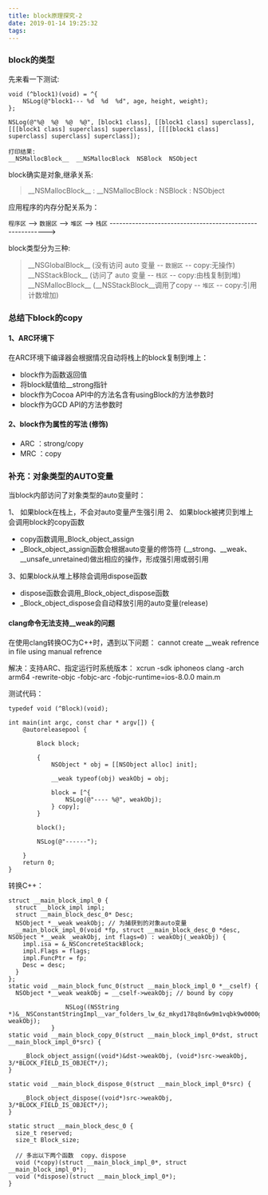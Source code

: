 ```yaml
---
title: block原理探究-2
date: 2019-01-14 19:25:32
tags:
---
```


### block的类型

先来看一下测试:

```
void (^block1)(void) = ^{
	NSLog(@"block1--- %d  %d  %d", age, height, weight);
};
        
NSLog(@"%@  %@  %@  %@", [block1 class], [[block1 class] superclass], [[[block1 class] superclass] superclass], [[[[block1 class] superclass] superclass] superclass]);

打印结果:
__NSMallocBlock__  __NSMallocBlock  NSBlock  NSObject
```
block确实是对象,继承关系:
> \_\_NSMallocBlock__ : __NSMallocBlock : NSBlock : NSObject


应用程序的内存分配关系为：

`程序区` --> `数据区`	 --> `堆区` --> `栈区`
---------------------------------------------------------->

block类型分为三种:
> \_\_NSGlobalBlock\__	 (没有访问 auto 变量 -- `数据区` -- copy:无操作)
> \_\_NSStackBlock\__  (访问了 auto 变量 -- `栈区` -- copy:由栈复制到堆)
> \_\_NSMallocBlock\__	 (__NSStackBlock__调用了copy -- `堆区` -- copy:引用计数增加)

<!-- more -->

### 总结下block的copy

#### 1、ARC环境下
在ARC环境下编译器会根据情况自动将栈上的block复制到堆上：

* block作为函数返回值
* 将block赋值给__strong指针
* block作为Cocoa API中的方法名含有usingBlock的方法参数时
* block作为GCD API的方法参数时 

#### 2、block作为属性的写法 (修饰)

* ARC ：strong/copy
* MRC ：copy

### 补充：对象类型的AUTO变量
当block内部访问了对象类型的auto变量时：

1、 如果block在栈上，不会对auto变量产生强引用
2、 如果block被拷贝到堆上会调用block的copy函数

* copy函数调用_Block_object_assign
* _Block_object_assign函数会根据auto变量的修饰符 (\__strong、__weak、__unsafe_unretained)做出相应的操作，形成强引用或弱引用

3、如果block从堆上移除会调用dispose函数

* dispose函数会调用_Block_object_dispose函数
* _Block_object_dispose会自动释放引用的auto变量(release)

#### clang命令无法支持__weak的问题
在使用clang转换OC为C++时，遇到以下问题：
cannot create __weak refrence in file using manual refrence

解决：支持ARC、指定运行时系统版本：
xcrun -sdk iphoneos clang -arch arm64 -rewrite-objc -fobjc-arc -fobjc-runtime=ios-8.0.0 main.m

测试代码：

```
typedef void (^Block)(void);

int main(int argc, const char * argv[]) {
    @autoreleasepool {
        
        Block block;
        
        {
            NSObject * obj = [[NSObject alloc] init];
            
            __weak typeof(obj) weakObj = obj;
            
            block = [^{
                NSLog(@"---- %@", weakObj);
            } copy];
        }
        
        block();
        
        NSLog(@"------");
        
    }
    return 0;
}
```

转换C++：

```
struct __main_block_impl_0 {
  struct __block_impl impl;
  struct __main_block_desc_0* Desc;
  NSObject *__weak weakObj;	// 为捕获到的对象auto变量
  __main_block_impl_0(void *fp, struct __main_block_desc_0 *desc, NSObject *__weak _weakObj, int flags=0) : weakObj(_weakObj) {
    impl.isa = &_NSConcreteStackBlock;
    impl.Flags = flags;
    impl.FuncPtr = fp;
    Desc = desc;
  }
};
static void __main_block_func_0(struct __main_block_impl_0 *__cself) {
  NSObject *__weak weakObj = __cself->weakObj; // bound by copy

                NSLog((NSString *)&__NSConstantStringImpl__var_folders_lw_6z_mkyd178q8n6w9m1vqbk9w0000gn_T_main_5e91db_mi_0, weakObj);
            }
static void __main_block_copy_0(struct __main_block_impl_0*dst, struct __main_block_impl_0*src) {
    
    _Block_object_assign((void*)&dst->weakObj, (void*)src->weakObj, 3/*BLOCK_FIELD_IS_OBJECT*/);
}

static void __main_block_dispose_0(struct __main_block_impl_0*src) {
    
    _Block_object_dispose((void*)src->weakObj, 3/*BLOCK_FIELD_IS_OBJECT*/);
}

static struct __main_block_desc_0 {
  size_t reserved;
  size_t Block_size;
  
  // 多出以下两个函数  copy、dispose
  void (*copy)(struct __main_block_impl_0*, struct __main_block_impl_0*);
  void (*dispose)(struct __main_block_impl_0*);
}
```



